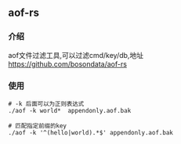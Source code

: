 ## aof-rs

### 介绍

aof文件过滤工具,可以过滤cmd/key/db,地址 https://github.com/bosondata/aof-rs

### 使用

```shell
# -k 后面可以为正则表达式
./aof -k world*  appendonly.aof.bak 

# 匹配指定前缀的key
./aof -k '^(hello|world).*$' appendonly.aof.bak 
```

